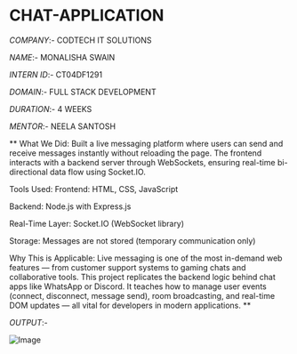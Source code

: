 # CHAT-APPLICATION

*COMPANY*:- CODTECH IT SOLUTIONS

*NAME*:- MONALISHA SWAIN

*INTERN ID*:- CT04DF1291

*DOMAIN*:- FULL STACK DEVELOPMENT

*DURATION*:- 4 WEEKS

*MENTOR*:- NEELA SANTOSH

**
 What We Did:
Built a live messaging platform where users can send and receive messages instantly without reloading the page. The frontend interacts with a backend server through WebSockets, ensuring real-time bi-directional data flow using Socket.IO.

 Tools Used:
Frontend: HTML, CSS, JavaScript

Backend: Node.js with Express.js

Real-Time Layer: Socket.IO (WebSocket library)

Storage: Messages are not stored (temporary communication only)

 Why This is Applicable:
Live messaging is one of the most in-demand web features — from customer support systems to gaming chats and collaborative tools. This project replicates the backend logic behind chat apps like WhatsApp or Discord. It teaches how to manage user events (connect, disconnect, message send), room broadcasting, and real-time DOM updates — all vital for developers in modern applications.  **

*OUTPUT*:- 

![Image](https://github.com/user-attachments/assets/05902656-85ff-4762-8d71-540fab93bbe7)

